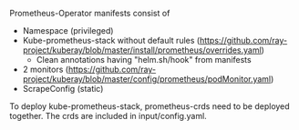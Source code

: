 Prometheus-Operator manifests consist of
- Namespace (privileged)
- Kube-prometheus-stack without default rules (https://github.com/ray-project/kuberay/blob/master/install/prometheus/overrides.yaml)
  - Clean annotations having "helm.sh/hook" from manifests
- 2 monitors (https://github.com/ray-project/kuberay/blob/master/config/prometheus/podMonitor.yaml)
- ScrapeConfig (static)

To deploy kube-prometheus-stack, prometheus-crds need to be deployed together. The crds are included in input/config.yaml.

